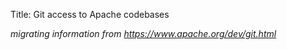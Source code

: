 Title: Git access to Apache codebases

_migrating information from https://www.apache.org/dev/git.html_
